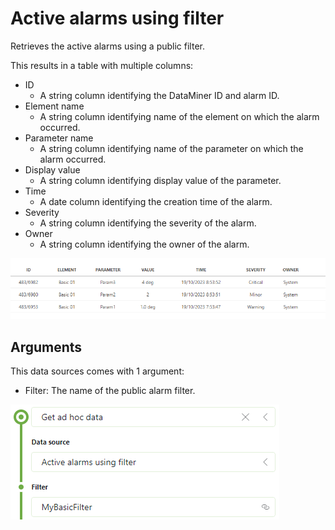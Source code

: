 # Active alarms using filter

Retrieves the active alarms using a public filter.

This results in a table with multiple columns:

- ID
  - A string column identifying the DataMiner ID and alarm ID.
- Element name
  - A string column identifying name of the element on which the alarm occurred.
- Parameter name
  - A string column identifying name of the parameter on which the alarm occurred.
- Display value
  - A string column identifying display value of the parameter.
- Time
  - A date column identifying the creation time of the alarm.
- Severity
  - A string column identifying the severity of the alarm.
- Owner
  - A string column identifying the owner of the alarm.

![Severities example](images/Result.png)

## Arguments

This data sources comes with 1 argument:

- Filter: The name of the public alarm filter.

![Arguments](images/Query.png)
